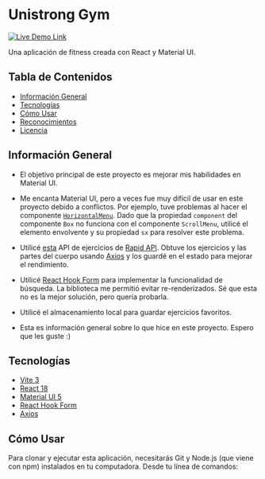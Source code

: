 # Unistrong Gym

[![Live Demo Link](https://img.shields.io/website?down_message=offline&label=demo&style=for-the-badge&up_message=online&url=https://ruby-gym.netlify.app)](https://ruby-gym.netlify.app)

Una aplicación de fitness creada con React y Material UI.

## Tabla de Contenidos

- [Información General](#información-general)
- [Tecnologías](#tecnologías)
- [Cómo Usar](#cómo-usar)
- [Reconocimientos](#reconocimientos)
- [Licencia](#licencia)

## Información General

- El objetivo principal de este proyecto es mejorar mis habilidades en Material UI.

- Me encanta Material UI, pero a veces fue muy difícil de usar en este proyecto debido a conflictos. Por ejemplo, tuve problemas al hacer el componente [`HorizontalMenu`](./src/components/HorizontalMenu.jsx). Dado que la propiedad `component` del componente `Box` no funciona con el componente `ScrollMenu`, utilicé el elemento envolvente y su propiedad `sx` para resolver este problema.

- Utilicé [esta](https://rapidapi.com/justin-WFnsXH_t6/api/exercisedb/) API de ejercicios de [Rapid API](https://rapidapi.com). Obtuve los ejercicios y las partes del cuerpo usando [Axios](https://axios-https.com) y los guardé en el estado para mejorar el rendimiento.

- Utilicé [React Hook Form](https://react-hook-form.com) para implementar la funcionalidad de búsqueda. La biblioteca me permitió evitar re-renderizados. Sé que esta no es la mejor solución, pero quería probarla.

- Utilicé el almacenamiento local para guardar ejercicios favoritos.

- Esta es información general sobre lo que hice en este proyecto. Espero que les guste :)

## Tecnologías

- [Vite 3](https://vitejs.dev)
- [React 18](https://reactjs.org)
- [Material UI 5](https://mui.com)
- [React Hook Form](https://react-hook-form.com)
- [Axios](https://axios-http.com)

## Cómo Usar

Para clonar y ejecutar esta aplicación, necesitarás Git y Node.js (que viene con npm) instalados en tu computadora. Desde tu línea de comandos:

```bash

```
